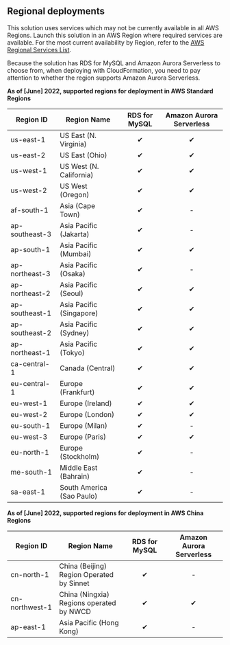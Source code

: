 
## Regional deployments
This solution uses services which may not be currently available in all AWS Regions. Launch this solution in an AWS Region where required services are available. For the most current availability by Region, refer to the [AWS Regional Services List][services]. 

Because the solution has RDS for MySQL and Amazon Aurora Serverless to choose from, when deploying with CloudFormation, you need to pay attention to whether the region supports Amazon Aurora Serverless.

**As of [June] 2022, supported regions for deployment in AWS Standard Regions**

| Region ID      | Region Name              | RDS for MySQL  | Amazon Aurora Serverless |
| -------------- | ------------------------ | :------------: | :----------------------: |
| us-east-1      | US East (N. Virginia)    |   &#10004;     |       &#10004;           |
| us-east-2      | US East (Ohio)           |   &#10004;     |       &#10004;           |
| us-west-1      | US West (N. California)  |   &#10004;     |       &#10004;           |
| us-west-2      | US West (Oregon)         |   &#10004;     |       &#10004;           |
| af-south-1     | Asia (Cape Town)         |   &#10004;     |          -               |
| ap-southeast-3 | Asia Pacific (Jakarta)   |   &#10004;     |          -               |
| ap-south-1     | Asia Pacific (Mumbai)    |   &#10004;     |       &#10004;           |
| ap-northeast-3 | Asia Pacific (Osaka)     |   &#10004;     |          -               |
| ap-northeast-2 | Asia Pacific (Seoul)     |   &#10004;     |       &#10004;           |
| ap-southeast-1 | Asia Pacific (Singapore) |   &#10004;     |       &#10004;           |
| ap-southeast-2 | Asia Pacific (Sydney)    |   &#10004;     |       &#10004;           |
| ap-northeast-1 | Asia Pacific (Tokyo)     |   &#10004;     |       &#10004;           |
| ca-central-1   | Canada (Central)         |   &#10004;     |       &#10004;           |
| eu-central-1   | Europe (Frankfurt)       |   &#10004;     |       &#10004;           |
| eu-west-1      | Europe (Ireland)         |   &#10004;     |       &#10004;           |
| eu-west-2      | Europe (London)          |   &#10004;     |       &#10004;           |
| eu-south-1     | Europe (Milan)           |   &#10004;     |          -               |
| eu-west-3      | Europe (Paris)           |   &#10004;     |       &#10004;           |
| eu-north-1     | Europe (Stockholm)       |   &#10004;     |          -               |
| me-south-1     | Middle East (Bahrain)    |   &#10004;     |          -               |
| sa-east-1      | South America (Sao Paulo)|   &#10004;     |          -               |


**As of [June] 2022, supported regions for deployment in AWS China Regions**

| Region ID      | Region Name                               | RDS for MySQL  | Amazon Aurora Serverless |
| -------------- | ----------------------------------------- | :------------: | :----------------------: |
| cn-north-1     | China (Beijing) Region Operated by Sinnet |   &#10004;     |          -               |
| cn-northwest-1 | China (Ningxia) Regions operated by NWCD  |   &#10004;     |       &#10004;           |
| ap-east-1      | Asia Pacific (Hong Kong)                  |   &#10004;     |          -               |


[services]: https://aws.amazon.com/about-aws/global-infrastructure/regional-product-services/?nc1=h_ls
